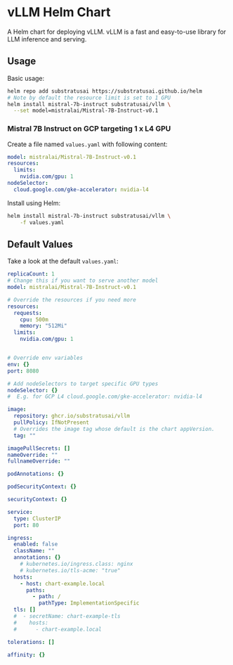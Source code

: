 # vLLM Helm Chart
A Helm chart for deploying vLLM.
vLLM is a fast and easy-to-use library for LLM inference and serving.

## Usage

Basic usage:
```bash
helm repo add substratusai https://substratusai.github.io/helm
# Note by default the resource limit is set to 1 GPU
helm install mistral-7b-instruct substratusai/vllm \
  --set model=mistralai/Mistral-7B-Instruct-v0.1
```

### Mistral 7B Instruct on GCP targeting 1 x L4 GPU

Create a file named `values.yaml` with following content:

[embedmd]:# (examples/mistral-7b-instruct-gcp-l4.yaml)
```yaml
model: mistralai/Mistral-7B-Instruct-v0.1
resources:
  limits:
    nvidia.com/gpu: 1
nodeSelector:
  cloud.google.com/gke-accelerator: nvidia-l4
```

Install using Helm:
```bash
helm install mistral-7b-instruct substratusai/vllm \
    -f values.yaml
```

## Default Values

Take a look at the default `values.yaml`:

[embedmd]:# (values.yaml)
```yaml
replicaCount: 1
# Change this if you want to serve another model
model: mistralai/Mistral-7B-Instruct-v0.1

# Override the resources if you need more
resources:
  requests:
    cpu: 500m
    memory: "512Mi"
  limits:
    nvidia.com/gpu: 1


# Override env variables
env: {}
port: 8080

# Add nodeSelectors to target specific GPU types
nodeSelector: {}
#  E.g. for GCP L4 cloud.google.com/gke-accelerator: nvidia-l4

image:
  repository: ghcr.io/substratusai/vllm
  pullPolicy: IfNotPresent
  # Overrides the image tag whose default is the chart appVersion.
  tag: ""

imagePullSecrets: []
nameOverride: ""
fullnameOverride: ""

podAnnotations: {}

podSecurityContext: {}

securityContext: {}

service:
  type: ClusterIP
  port: 80

ingress:
  enabled: false
  className: ""
  annotations: {}
    # kubernetes.io/ingress.class: nginx
    # kubernetes.io/tls-acme: "true"
  hosts:
    - host: chart-example.local
      paths:
        - path: /
          pathType: ImplementationSpecific
  tls: []
  #  - secretName: chart-example-tls
  #    hosts:
  #      - chart-example.local

tolerations: []

affinity: {}
```

